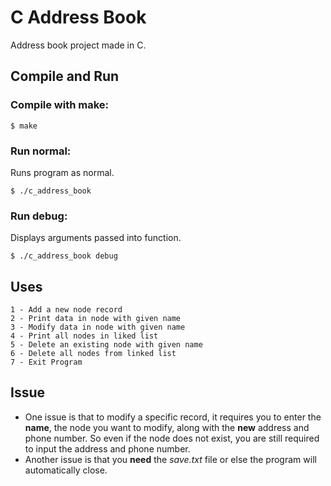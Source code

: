 # C Address Book
Address book project made in C.

## Compile and Run
### Compile with make:
```
$ make
```
### Run normal:
Runs program as normal.
```
$ ./c_address_book
```
### Run debug:
Displays arguments passed into function.
```
$ ./c_address_book debug
```

## Uses
```
1 - Add a new node record
2 - Print data in node with given name
3 - Modify data in node with given name
4 - Print all nodes in liked list
5 - Delete an existing node with given name
6 - Delete all nodes from linked list
7 - Exit Program
```

## Issue
- One issue is that to modify a specific record, it requires you to enter the **name**, the node you want to modify, along with the **new** address and phone number. So even if the node does not exist, you are still required to input the address and phone number.
- Another issue is that you **need** the *save.txt* file or else the program will automatically close.


